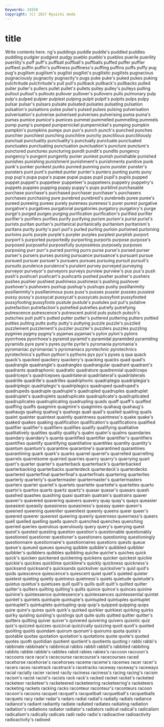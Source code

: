 ```yaml
---
Keywords: 24558 
Copyright: (C) 2017 Ryuichi Ueda
---
```


# title

Write contents here.
ng's puddings puddle puddle's puddled puddles
puddling pudgier pudgiest pudgy pueblo pueblo's pueblos puerile puerility puerility's
puff puff's puffball puffball's puffballs puffed puffer puffier puffiest puffin
puffin's puffiness puffiness's puffing puffins puffs puffy pug pug's pugilism
pugilism's pugilist pugilist's pugilistic pugilists pugnacious pugnaciously pugnacity pugnacity's pugs
puke puke's puked pukes puking pulchritude pulchritude's pull pull's pullback
pullback's pullbacks pulled puller puller's pullers pullet pullet's pullets pulley
pulley's pulleys pulling pullout pullout's pullouts pullover pullover's pullovers pulls
pulmonary pulp pulp's pulped pulpier pulpiest pulping pulpit pulpit's pulpits
pulps pulpy pulsar pulsar's pulsars pulsate pulsated pulsates pulsating pulsation
pulsation's pulsations pulse pulse's pulsed pulses pulsing pulverisation pulverisation's pulverise
pulverised pulverises pulverising puma puma's pumas pumice pumice's pumices pummel
pummelled pummelling pummels pump pump's pumped pumpernickel pumpernickel's pumping pumpkin
pumpkin's pumpkins pumps pun pun's punch punch's punched punches punchier
punchiest punching punchline punchy punctilious punctiliously punctual punctuality punctuality's punctually
punctuate punctuated punctuates punctuating punctuation punctuation's puncture puncture's punctured punctures
puncturing pundit pundit's pundits pungency pungency's pungent pungently punier puniest
punish punishable punished punishes punishing punishment punishment's punishments punitive punk
punk's punker punkest punks punned punning puns punster punster's punsters
punt punt's punted punter punter's punters punting punts puny pup
pup's pupa pupa's pupae pupal pupas pupil pupil's pupils pupped
puppet puppet's puppeteer puppeteer's puppeteers puppetry puppetry's puppets puppies pupping
puppy puppy's pups purblind purchasable purchase purchase's purchased purchaser purchaser's
purchasers purchases purchasing pure purebred purebred's purebreds puree puree's pureed
pureeing purees purely pureness pureness's purer purest purgative purgative's purgatives
purgatorial purgatories purgatory purgatory's purge purge's purged purges purging purification
purification's purified purifier purifier's purifiers purifies purify purifying purism purism's
purist purist's purists puritan puritan's puritanical puritanically puritanism puritanism's puritans
purity purity's purl purl's purled purling purloin purloined purloining purloins
purls purple purple's purpler purples purplest purplish purport purport's purported
purportedly purporting purports purpose purpose's purposed purposeful purposefully purposeless purposely
purposes purposing purr purr's purred purring purrs purse purse's pursed
purser purser's pursers purses pursing pursuance pursuance's pursuant pursue pursued
pursuer pursuer's pursuers pursues pursuing pursuit pursuit's pursuits purulence purulence's
purulent purvey purveyed purveying purveyor purveyor's purveyors purveys purview purview's
pus pus's push push's pushcart pushcart's pushcarts pushed pusher pusher's
pushers pushes pushier pushiest pushiness pushiness's pushing pushover pushover's pushovers
pushup pushup's pushups pushy pusillanimity pusillanimity's pusillanimous puss puss's pusses
pussier pussies pussiest pussy pussy's pussycat pussycat's pussycats pussyfoot pussyfooted
pussyfooting pussyfoots pustule pustule's pustules put put's putative putrefaction putrefaction's
putrefied putrefies putrefy putrefying putrescence putrescence's putrescent putrid puts putsch
putsch's putsches putt putt's putted putter putter's puttered puttering putters
puttied putties putting putts putty putty's puttying puzzle puzzle's puzzled
puzzlement puzzlement's puzzler puzzler's puzzlers puzzles puzzling pygmies pygmy pygmy's
pyjamas pyjamas's pylon pylon's pylons pyorrhoea pyorrhoea's pyramid pyramid's pyramidal
pyramided pyramiding pyramids pyre pyre's pyres pyrite pyrite's pyromania pyromania's
pyromaniac pyromaniac's pyromaniacs pyrotechnic pyrotechnics pyrotechnics's python python's pythons pyx
pyx's pyxes q qua quack quack's quacked quackery quackery's quacking
quacks quad quad's quadrangle quadrangle's quadrangles quadrangular quadrant quadrant's quadrants
quadraphonic quadratic quadrature quadrennial quadriceps quadriceps's quadricepses quadrilateral quadrilateral's quadrilaterals
quadrille quadrille's quadrilles quadriphonic quadriplegia quadriplegia's quadriplegic quadriplegic's quadriplegics quadruped
quadruped's quadrupeds quadruple quadruple's quadrupled quadruples quadruplet quadruplet's quadruplets quadruplicate
quadruplicate's quadruplicated quadruplicates quadruplicating quadrupling quads quaff quaff's quaffed quaffing
quaffs quagmire quagmire's quagmires quahaug quahaug's quahaugs quahog quahog's quahogs
quail quail's quailed quailing quails quaint quainter quaintest quaintly quaintness
quaintness's quake quake's quaked quakes quaking qualification qualification's qualifications qualified
qualifier qualifier's qualifiers qualifies qualify qualifying qualitative qualitatively qualities quality
quality's qualm qualm's qualms quandaries quandary quandary's quanta quantified quantifier
quantifier's quantifiers quantifies quantify quantifying quantitative quantities quantity quantity's quantum
quantum's quarantine quarantine's quarantined quarantines quarantining quark quark's quarks quarrel
quarrel's quarrelled quarrelling quarrels quarrelsome quarried quarries quarry quarry's quarrying
quart quart's quarter quarter's quarterback quarterback's quarterbacked quarterbacking quarterbacks quarterdeck
quarterdeck's quarterdecks quartered quarterfinal quarterfinal's quarterfinals quartering quarterlies quarterly quarterly's
quartermaster quartermaster's quartermasters quarters quartet quartet's quartets quartette quartette's quartettes
quarto quarto's quartos quarts quartz quartz's quasar quasar's quasars quash
quashed quashes quashing quasi quatrain quatrain's quatrains quaver quaver's quavered
quavering quavers quavery quay quay's quays queasier queasiest queasily queasiness
queasiness's queasy queen queen's queened queening queenlier queenliest queenly queens
queer queer's queered queerer queerest queering queerly queerness queerness's queers
quell quelled quelling quells quench quenched quenches quenching queried queries
querulous querulously query query's querying quest quest's quested questing question
question's questionable questionably questioned questioner questioner's questioners questioning questioningly questionnaire
questionnaire's questionnaires questions quests queue queue's queued queues queuing quibble
quibble's quibbled quibbler quibbler's quibblers quibbles quibbling quiche quiche's quiches
quick quick's quicken quickened quickening quickens quicker quickest quickie quickie's
quickies quicklime quicklime's quickly quickness quickness's quicksand quicksand's quicksands quicksilver
quicksilver's quid quid's quids quiescence quiescence's quiescent quiet quiet's quieted
quieter quietest quieting quietly quietness quietness's quiets quietude quietude's quietus
quietus's quietuses quill quill's quills quilt quilt's quilted quilter quilter's
quilters quilting quilting's quilts quince quince's quinces quinine quinine's quintessence
quintessence's quintessences quintessential quintet quintet's quintets quintuple quintuple's quintupled quintuples
quintuplet quintuplet's quintuplets quintupling quip quip's quipped quipping quips quire
quire's quires quirk quirk's quirked quirkier quirkiest quirking quirks quirky
quisling quisling's quislings quit quite quits quitted quitter quitter's quitters
quitting quiver quiver's quivered quivering quivers quixotic quiz quiz's quizzed
quizzes quizzical quizzically quizzing quoit quoit's quoited quoiting quoits quondam
quorum quorum's quorums quota quota's quotable quotas quotation quotation's quotations
quote quote's quoted quotes quoth quotidian quotient quotient's quotients quoting
r rabbi rabbi's rabbinate rabbinate's rabbinical rabbis rabbit rabbit's rabbited
rabbiting rabbits rabble rabble's rabbles rabid rabies rabies's raccoon raccoon's
raccoons race race's racecourse racecourse's racecourses raced racehorse racehorse's racehorses
raceme raceme's racemes racer racer's racers races racetrack racetrack's racetracks
raceway raceway's raceways racial racially racier raciest racily raciness raciness's
racing racing's racism racism's racist racist's racists rack rack's racked
racket racket's racketed racketeer racketeer's racketeered racketeering racketeering's racketeers racketing
rackets racking racks raconteur raconteur's raconteurs racoon racoon's racoons racquet
racquet's racquetball racquetball's racquetballs racquets racy radar radar's radars radial
radial's radially radials radiance radiance's radiant radiantly radiate radiated radiates
radiating radiation radiation's radiations radiator radiator's radiators radical radical's radicalism
radicalism's radically radicals radii radio radio's radioactive radioactivity radioactivity's radioed

